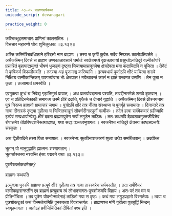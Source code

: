 ```yaml
---
title: ०३-०५ ब्राह्मणसर्पकथा
unicode_script: devanagari

practice_weight: 0
---
```


कश्चित्क्षुद्रसमाचारः प्राणिनां कालसन्निभः ।  
विचचार महारण्ये घोरः शुनिलुब्धकः ॥३.१३२॥

अस्ति कस्मिंश्चिदधिष्ठाने हरिदत्तो नाम ब्राह्मणः । तस्य च कृषिं कुर्वतः सदैव निष्फलः कालोऽतिवर्तते । अथैकस्मिन् दिवसे स ब्राह्मण उष्णकालावसाने घर्मार्तः स्वक्षेत्रमध्ये वृक्षच्छायायां प्रसुप्तोऽनतिदूरे वल्मीकोपरि प्रसारितं बृहत्फटायुक्तं भीषणं भुजङ्गं दृष्ट्वा चिन्तयामासनूनमेषा क्षेत्रदेवता मया कदाचिदपि न पूजिता । तेनेदं मे कृषिकर्म विफलीभवति । तदस्या अहं पूजामद्य करिष्यामि । इत्यवधार्य कुतोऽपि क्षीरं याचित्वा शरावे निक्षिप्य वल्मीकान्तिकम् उपगत्योवाच भोः क्षेत्रपाल ! मयैत्वावन्तं कालं न ज्ञातं यत्त्वमत्र वससि । तेन पूजा न कृता । तत्साम्प्रतं क्षमस्वेति ।  

एवमुक्त्वा दुग्धं च निवेद्य गृहाभिमुखं प्रायात् । अथ प्रातर्यावदागत्य पश्यति, तावद्दीनारमेकं शरावे दृष्टवान् । एवं च प्रतिदिनमेकाकी समागत्य तस्मै क्षीरं ददाति, एकैकं च दीनारं गृह्णाति । अथैकस्मिन् दिवसे क्षीरनयनाय पुत्रं निरूप्य ब्राह्मणो ग्रामान्तरं जगाम । पुत्रोऽपि क्षीरं तत्र नीत्वा संस्थाप्य च पुनर्गृहं समायातः । दिनान्तरे तत्र गत्वा दीनारकं दृष्ट्वा गृहीत्वा च चिन्तितवान्नूनं सौवर्णदीनारपूर्णो वल्मीकः । तदेनं हत्वा सर्वमेकवारं ग्रहीष्यामि इत्येवं सम्प्रधार्यान्येद्युः
क्षीरं ददता ब्राह्मणपुत्रेण सर्पो लगुडेन ताडितः । ततः कथमपि दैववशादमुक्तजीवितेव रोषात्तमेव तीव्रविषदशनैस्तथादशत्, यथा सद्यः पञ्चत्वमुपागतः । स्वजनैश्च नातिदूरे क्षेत्रस्य काष्ठसञ्चयैः संस्कृतः ।  

अथ द्वितीयदिने तस्य पिता समायातः । स्वजनेभ्यः सुतविनाशकारणं श्रुत्वा तथैव समर्थितवान् । अब्रवीच्च

भूतान् यो नानुगृह्णाति ह्यात्मनः शरणागतान् ।  
भूतार्थास्तस्य नश्यन्ति हंसाः पद्मवने यथा ॥३.१३३॥

पुरुषैरुक्तंकथमेतत्?

ब्राह्मणः कथयति

<div class="js_include" url="03-06_haimahamsakathA.md"  newLevelForH1="3" includeTitle="true"> </div>

इत्युक्त्वा पुनरपि ब्राह्मणः प्रत्यूषे क्षीरं गृहीत्वा तत्र गत्वा तारस्वरेण सर्पमस्तौत् । तदा सर्पश्चिरं वल्मीकद्वारान्तर्लीन एव ब्राह्मणं प्रत्युवाच त्वं लोभादत्रागतः पुत्रशोकमपि विहाय । अतः परं तव मम च प्रीतिर्नोचिता । तव पुत्रेण यौवनोन्मादेनाहं ताडितो मया स दृष्टः । कथं मया लगुडप्रहारो विस्मर्तव्यः । त्वया च पुत्रशोकदुःखं कथं विस्मर्तव्यमिति पुनरुक्त्वा विवरान्तर्गतः । ब्राह्मणश्च मणिं गृहीत्वा पुत्रबुद्धिं निन्दन् स्वगृहमागतः । अतोऽहं ब्रवीमिचितिकां दीपितां पश्य इति ।  
